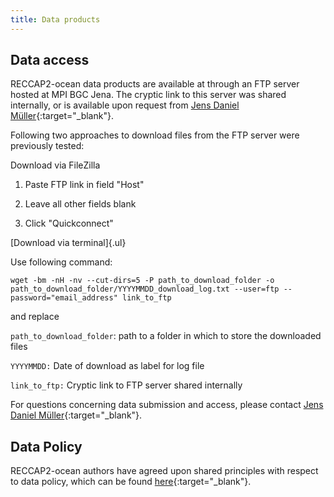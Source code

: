 ```yaml
---
title: Data products
---
```


## Data access

RECCAP2-ocean data products are available at through an FTP server hosted at MPI BGC Jena. The cryptic link to this server was shared internally, or is available upon request from [Jens Daniel Müller](mailto:jensdaniel.mueller@usys.ethz.ch){:target="\_blank"}.

Following two approaches to download files from the FTP server were previously tested:

Download via FileZilla

1.  Paste FTP link in field "Host"

2.  Leave all other fields blank

3.  Click "Quickconnect"

[Download via terminal]{.ul}

Use following command:

`wget -bm -nH -nv --cut-dirs=5 -P path_to_download_folder -o path_to_download_folder/YYYYMMDD_download_log.txt --user=ftp --password="email_address" link_to_ftp`

and replace

`path_to_download_folder`: path to a folder in which to store the downloaded files

`YYYYMMDD:` Date of download as label for log file

`link_to_ftp:` Cryptic link to FTP server shared internally

For questions concerning data submission and access, please contact [Jens Daniel Müller](mailto:jensdaniel.mueller@usys.ethz.ch){:target="\_blank"}.

## Data Policy

RECCAP2-ocean authors have agreed upon shared principles with respect to data policy, which can be found [here](documents/DATA_POLICY_RECCAP2-ocean.pdf){:target="\_blank"}.
